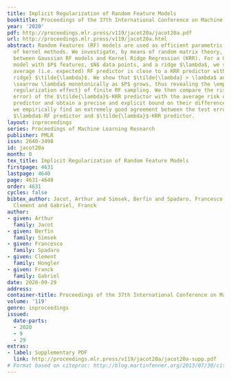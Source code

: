 ```yaml
---
title: Implicit Regularization of Random Feature Models
booktitle: Proceedings of the 37th International Conference on Machine Learning
year: '2020'
pdf: http://proceedings.mlr.press/v119/jacot20a/jacot20a.pdf
url: http://proceedings.mlr.press/v119/jacot20a.html
abstract: Random Features (RF) models are used as efficient parametric approximations
  of kernel methods. We investigate, by means of random matrix theory, the connection
  between Gaussian RF models and Kernel Ridge Regression (KRR). For a Gaussian RF
  model with $P$ features, $N$ data points, and a ridge $\lambda$, we show that the
  average (i.e. expected) RF predictor is close to a KRR predictor with an \emph{effective
  ridge} $\tilde{\lambda}$. We show that $\tilde{\lambda} > \lambda$ and $\tilde{\lambda}
  \searrow \lambda$ monotonically as $P$ grows, thus revealing the \emph{implicit
  regularization effect} of finite RF sampling. We then compare the risk (i.e. test
  error) of the $\tilde{\lambda}$-KRR predictor with the average risk of the $\lambda$-RF
  predictor and obtain a precise and explicit bound on their difference. Finally,
  we empirically find an extremely good agreement between the test errors of the average
  $\lambda$-RF predictor and $\tilde{\lambda}$-KRR predictor.
layout: inproceedings
series: Proceedings of Machine Learning Research
publisher: PMLR
issn: 2640-3498
id: jacot20a
month: 0
tex_title: Implicit Regularization of Random Feature Models
firstpage: 4631
lastpage: 4640
page: 4631-4640
order: 4631
cycles: false
bibtex_author: Jacot, Arthur and Simsek, Berfin and Spadaro, Francesco and Hongler,
  Clement and Gabriel, Franck
author:
- given: Arthur
  family: Jacot
- given: Berfin
  family: Simsek
- given: Francesco
  family: Spadaro
- given: Clement
  family: Hongler
- given: Franck
  family: Gabriel
date: 2020-09-29
address: 
container-title: Proceedings of the 37th International Conference on Machine Learning
volume: '119'
genre: inproceedings
issued:
  date-parts:
  - 2020
  - 9
  - 29
extras:
- label: Supplementary PDF
  link: http://proceedings.mlr.press/v119/jacot20a/jacot20a-supp.pdf
# Format based on citeproc: http://blog.martinfenner.org/2013/07/30/citeproc-yaml-for-bibliographies/
---
```

